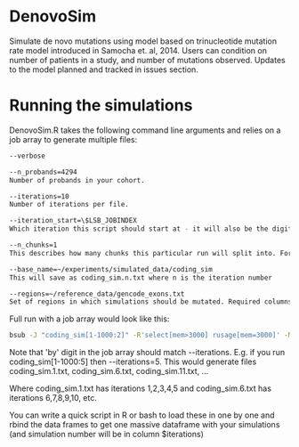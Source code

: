 # DenovoSim
Simulate de novo mutations using model based on trinucleotide mutation rate model introduced in Samocha et. al, 2014. Users can condition on number of patients in a study, and number of mutations observed. Updates to the model planned and tracked in issues section.

# Running the simulations
DenovoSim.R takes the following command line arguments and relies on a job array to generate multiple files:

```bash
--verbose

--n_probands=4294
Number of probands in your cohort.

--iterations=10
Number of iterations per file.

--iteration_start=\$LSB_JOBINDEX
Which iteration this script should start at - it will also be the digit that is added onto 'base_name'.

--n_chunks=1 
This describes how many chunks this particular run will split into. For instance, if iterations = 100 and n_chunks = 10, you will get 10 files output with 10 simulations each. I recommend just keeping it at one and using bjobs array to generate multiple files.

--base_name=~/experiments/simulated_data/coding_sim  
This will save as coding_sim.n.txt where n is the iteration number

--regions=~/reference_data/gencode_exons.txt
Set of regions in which simulations should be mutated. Required columns are chr, start, stop.

```

Full run with a job array would look like this:

```bash
bsub -J "coding_sim[1-1000:2]" -R'select[mem>3000] rusage[mem=3000]' -M3000 /software/R-3.2.2/bin/Rscript /nfs/users/nfs_p/ps14/software/DenovoSim/scripts/DenovoSim.R--verbose --n_probands=4294 --iterations=10 --iteration_start=\$LSB_JOBINDEX --n_chunks=1  --base_name=~/experiments/simulated_data/coding_sim --regions=~/reference_data/gencode_exons.txt
```

Note that 'by' digit in the job array should match --iterations. E.g. if you run coding_sim[1-1000:5] then --iterations=5. This would generate files coding_sim.1.txt, coding_sim.6.txt, coding_sim.11.txt, ...

Where coding_sim.1.txt has iterations 1,2,3,4,5 and coding_sim.6.txt has iterations 6,7,8,9,10, etc.

You can write a quick script in R or bash to load these in one by one and rbind the data frames to get one massive dataframe with your simulations (and simulation number will be in column $iterations)



